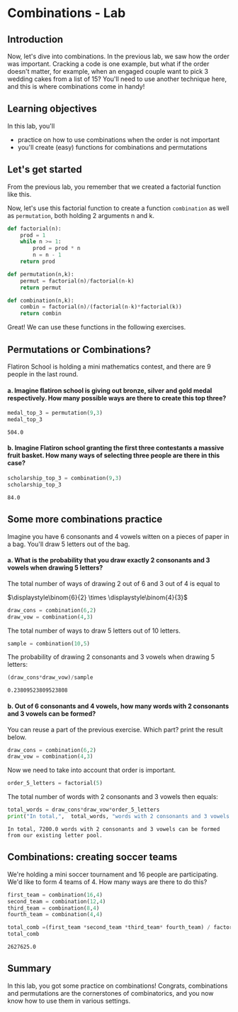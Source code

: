 
# Combinations - Lab

## Introduction

Now, let's dive into combinations. In the previous lab, we saw how the order was important. Cracking a code is one example, but what if the order doesn't matter, for example, when an engaged couple want to pick 3 wedding cakes from a list of 15? You'll need to use another technique here, and this is where combinations come in handy!

## Learning objectives

In this lab, you'll

- practice on how to use combinations when the order is not important
- you'll create (easy) functions for combinations and permutations

## Let's get started

From the previous lab, you remember that we created a factorial function like this.

Now, let's use this factorial function to create a function `combination` as well as `permutation`, both holding 2 arguments n and k.


```python
def factorial(n):
    prod = 1
    while n >= 1:
        prod = prod * n
        n = n - 1
    return prod
```


```python
def permutation(n,k):
    permut = factorial(n)/factorial(n-k)
    return permut
```


```python
def combination(n,k):
    combin = factorial(n)/(factorial(n-k)*factorial(k))
    return combin
```

Great! We can use these functions in the following exercises.

## Permutations or Combinations?

Flatiron School is holding a mini mathematics contest, and there are 9 people in the last round. 

#### a. Imagine flatiron school is giving out bronze, silver and gold medal respectively. How many possible ways are there to create this top three?


```python
medal_top_3 = permutation(9,3)
medal_top_3
```




    504.0



#### b. Imagine Flatiron school granting the first three contestants a massive fruit basket. How many ways of selecting three people are there in this case?


```python
scholarship_top_3 = combination(9,3)
scholarship_top_3
```




    84.0



## Some more combinations practice

Imagine you have 6 consonants and 4 vowels witten on a pieces of paper in a bag. You'll draw 5 letters out of the bag. 

#### a. What is the probability that you draw exactly 2 consonants and 3 vowels when drawing 5 letters?

The total number of ways of drawing 2 out of 6 and 3 out of 4 is equal to

$\displaystyle\binom{6}{2} \times \displaystyle\binom{4}{3}$


```python
draw_cons = combination(6,2)
draw_vow = combination(4,3)
```

The total number of ways to draw 5 letters out of 10 letters.


```python
sample = combination(10,5)
```

The probability of drawing 2 consonants and 3 vowels when drawing 5 letters:


```python
(draw_cons*draw_vow)/sample
```




    0.23809523809523808



#### b. Out of 6 consonants and 4 vowels, how many words with 2 consonants and 3 vowels can be formed?

You can reuse a part of the previous exercise. Which part? print the result below.


```python
draw_cons = combination(6,2)
draw_vow = combination(4,3)
```

Now we need to take into account that order is important.


```python
order_5_letters = factorial(5)
```

The total number of words with 2 consonants and 3 vowels then equals:


```python
total_words = draw_cons*draw_vow*order_5_letters
print("In total,",  total_words, "words with 2 consonants and 3 vowels can be formed from our existing letter pool.")
```

    In total, 7200.0 words with 2 consonants and 3 vowels can be formed from our existing letter pool.


## Combinations: creating soccer teams
We're holding a mini soccer tournament and 16 people are participating. We'd like to form 4 teams of 4. How many ways are there to do this?


```python
first_team = combination(16,4)
second_team = combination(12,4)
third_team = combination(8,4)
fourth_team = combination(4,4)
```


```python
total_comb =(first_team *second_team *third_team* fourth_team) / factorial(4)
total_comb
```




    2627625.0



## Summary

In this lab, you got some practice on combinations! Congrats, combinations and permutations are the cornerstones of combinatorics, and you now know how to use them in various settings.
